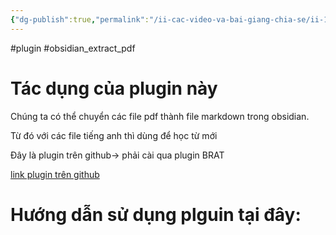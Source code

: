 ```yaml
---
{"dg-publish":true,"permalink":"/ii-cac-video-va-bai-giang-chia-se/ii-1-plugin/huong-dan-xuat-ban-pdf-thanh-file-markdown/","dgPassFrontmatter":true,"noteIcon":"1","created":"","updated":""}
---
```


#plugin #obsidian_extract_pdf
# Tác dụng của plugin này
Chúng ta có thể chuyển các file pdf thành file markdown trong obsidian.

Từ đó với các file tiếng anh thì dùng để học từ mới 


Đây là plugin trên github-> phải cài qua plugin BRAT

[link plugin trên github](https://github.com/akaalias/obsidian-extract-pdf)

# Hướng dẫn sử dụng plguin tại đây:
